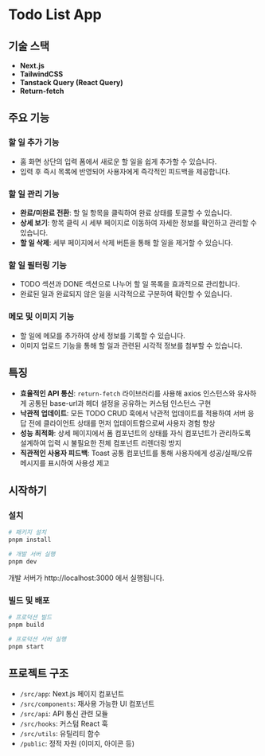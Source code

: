 # Todo List App

## 기술 스택

- **Next.js**
- **TailwindCSS**
- **Tanstack Query (React Query)**
- **Return-fetch**

## 주요 기능

### 할 일 추가 기능
- 홈 화면 상단의 입력 폼에서 새로운 할 일을 쉽게 추가할 수 있습니다.
- 입력 후 즉시 목록에 반영되어 사용자에게 즉각적인 피드백을 제공합니다.

### 할 일 관리 기능
- **완료/미완료 전환**: 할 일 항목을 클릭하여 완료 상태를 토글할 수 있습니다.
- **상세 보기**: 항목 클릭 시 세부 페이지로 이동하여 자세한 정보를 확인하고 관리할 수 있습니다.
- **할 일 삭제**: 세부 페이지에서 삭제 버튼을 통해 할 일을 제거할 수 있습니다.

### 할 일 필터링 기능
- TODO 섹션과 DONE 섹션으로 나누어 할 일 목록을 효과적으로 관리합니다.
- 완료된 일과 완료되지 않은 일을 시각적으로 구분하여 확인할 수 있습니다.

### 메모 및 이미지 기능
- 할 일에 메모를 추가하여 상세 정보를 기록할 수 있습니다.
- 이미지 업로드 기능을 통해 할 일과 관련된 시각적 정보를 첨부할 수 있습니다.

## 특징

- **효율적인 API 통신**: `return-fetch` 라이브러리를 사용해 axios 인스턴스와 유사하게 공통된 base-url과 헤더 설정을 공유하는 커스텀 인스턴스 구현
- **낙관적 업데이트**: 모든 TODO CRUD 훅에서 낙관적 업데이트를 적용하여 서버 응답 전에 클라이언트 상태를 먼저 업데이트함으로써 사용자 경험 향상
- **성능 최적화**: 상세 페이지에서 폼 컴포넌트의 상태를 자식 컴포넌트가 관리하도록 설계하여 입력 시 불필요한 전체 컴포넌트 리렌더링 방지
- **직관적인 사용자 피드백**: Toast 공통 컴포넌트를 통해 사용자에게 성공/실패/오류 메시지를 표시하여 사용성 제고

## 시작하기

### 설치

```bash
# 패키지 설치
pnpm install

# 개발 서버 실행
pnpm dev
```

개발 서버가 http://localhost:3000 에서 실행됩니다.

### 빌드 및 배포

```bash
# 프로덕션 빌드
pnpm build

# 프로덕션 서버 실행
pnpm start
```

## 프로젝트 구조

- `/src/app`: Next.js 페이지 컴포넌트
- `/src/components`: 재사용 가능한 UI 컴포넌트
- `/src/api`: API 통신 관련 모듈
- `/src/hooks`: 커스텀 React 훅
- `/src/utils`: 유틸리티 함수
- `/public`: 정적 자원 (이미지, 아이콘 등)
